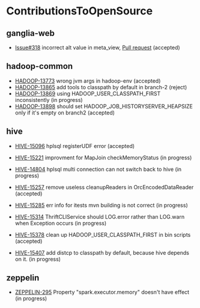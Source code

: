 # ContributionsToOpenSource

## ganglia-web

- [Issue#318](https://github.com/ganglia/ganglia-web/issues/318) incorrect alt value in meta_view, [Pull request](https://github.com/ganglia/ganglia-web/pull/319) (accepted)

## hadoop-common

- [HADOOP-13773](https://issues.apache.org/jira/browse/HADOOP-13773) wrong jvm args in hadoop-env (accepted)
- [HADOOP-13865](https://issues.apache.org/jira/browse/HADOOP-13865) add tools to classpath by default in branch-2 (reject)
- [HADOOP-13869](https://issues.apache.org/jira/browse/HADOOP-13869) using HADOOP_USER_CLASSPATH_FIRST inconsistently (in progress)
- [HADOOP-13898](https://issues.apache.org/jira/browse/HADOOP-13898) should set HADOOP_JOB_HISTORYSERVER_HEAPSIZE only if it's empty on branch2 (accepted)

## hive

- [HIVE-15096](https://issues.apache.org/jira/browse/HIVE-15096) hplsql registerUDF error (accepted)

- [HIVE-15221](https://issues.apache.org/jira/browse/HIVE-15221) improvment for MapJoin checkMemoryStatus (in progress)

- [HIVE-14804](https://issues.apache.org/jira/browse/HIVE-14804) hplsql multi connection can not switch back to hive (in progress)

- [HIVE-15257](https://issues.apache.org/jira/browse/HIVE-15257) remove useless cleanupReaders in OrcEncodedDataReader (accepted)

- [HIVE-15285](https://issues.apache.org/jira/browse/HIVE-15285) err info for itests mvn building is not correct (in progress)

- [HIVE-15314](https://issues.apache.org/jira/browse/HIVE-15314) ThriftCLIService should LOG.error rather than LOG.warn when Exception occurs (in progress)

- [HIVE-15378](https://issues.apache.org/jira/browse/HIVE-15378) clean up HADOOP_USER_CLASSPATH_FIRST in bin scripts (accepted)

- [HIVE-15407](https://issues.apache.org/jira/browse/HIVE-15407) add distcp to classpath by default, because hive depends on it. (in progress)

## zeppelin
- [ZEPPELIN-295](https://issues.apache.org/jira/browse/ZEPPELIN-295) Property "spark.executor.memory" doesn't have effect (in progress)
